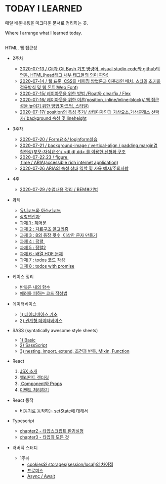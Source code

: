 #  TODAY I LEARNED

매일 배운내용을 마크다운 문서로 정리하는 곳.

Where I arrange what I learned today.



## 

HTML, 웹 접근성

* 2주차
  * <a href="./2ndweek/2020-07-13.md">2020-07-13 / Git과 Git Bash 기초 명령어,  visual studio code와 github의 연동,  HTML(head태그 내부 태그들의 의미 파악)</a>
  * <a href="./2ndweek/2020-07-14.md">2020-07-14 / 웹 표준, CSS의 네이밍 방법론과 아웃라인 배치, 스타일,초기화 적용방식 및 웹 폰트(Web Font)</a>
  * <a href="./2ndweek/2020-07-15.md">2020-07-15/ 레이아웃을 위한 방법 /Float와 clearfix / Flex</a>
  * <a href="./2ndweek/2020-07-16.md">2020-07-16/ 레이아웃을 위한 이론(position, inline/inline-block)/ 웹 접근성을 높이기 위한 방법(마크업, 스타일)</a>
  * <a href="./2ndweek/2020-07-17.md">2020-07-17/ position의 특성 추가/ 상태디자인과 가상요소,가상클래스 선택자/ background 속성 및 lineheight</a>
* 3주차
  * <a href="./2ndweek/2020-07-20.md">2020-07-20 / Form요소/ loginform실습</a>
  * <a href="./2ndweek/2020-07-21.md">2020-07-21 / background-image / vertical-align / padding,margin겹칩현상(부모-자식요소)/ <dl,dt,dd> 를 이용한 선형화 구조</a>
  * <a href="./2ndweek/2020-07-2223.md">2020-07-22,23 / figure,  time / ARIA(accessible rich internet application)</a>
  * <a href="./2ndweek/20200726ARIA.md">2020-07-26 ARIA의 속성,상태,역할 및 사용 예시/주의사항</a>
* 4주
  
  * <a href="./2ndweek/2020-07-29.md">2020-07-29 /수업내용 정리 / BEM표기법</a>
  
* 과제
  * <a href="./asciiandunicode.md">유니코드와 아스키코드</a>
  * <a href="./hw1.md">삼항연산자</a>`
  * <a href="./hw-control.md">과제 1 : 제어문</a>
  * <a href="./hw2.md">과제 2 : 자료구조 알고리즘</a>
  * <a href="./hw3.md">과제 3 : 8의 등장 횟수, 이상한 문자 만들기 </a>
  * <a href="./hw4.md">과제 4 : 정렬 </a>
  * <a href="./sorting2.md">과제 5 : 정렬2</a>
  * <a href="./HOF.md">과제 6 : 배열 HOF 문제</a>
  * <a href="./todosHw.md">과제 7 : todos 코드 작성</a>
  * <a href="./todowithPromise.md">과제 8 : todos with promise</a>
* 케이스 정리
  * <a href="./classwithloop.md">반복문 내의 함수</a>
  * <a href="./badpattern.md">에러를 피하는 코드 작성법</a>
* 데이터베이스
  * <a href="./database1.md">1) 데이터베이스 기초</a>
  * <a href="./database2.md">2) 관계형 데이터베이스</a>
* SASS (syntatically awesome style sheets)
  * <a href="./sass1.md">1) Basic</a>
  * <a href="./sass2.md">2) SassScript</a>
  * <a href="./sass3.md">3) nesting, import, extend, 조건과 반복, Mixin, Function</a>
* React
  1.  <a href="./React1.md"> JSX 소개 </a>
  2.  <a href="React2.md"> 엘리먼트 렌더링</a>
  3. <a href="React3.md"> Component와 Props</a>
  4.  <a href="React4.md"> 이벤트 처리하기</a>
* React 동작
  
  * <a href="./stateandSetState.md">비동기로 동작하는 setState에 대해서</a>

* Typescript
  * <a href="./ts-2.md">chapter2 - 타입스크립트 환경설정</a>
  * <a href="ts-3.md">chapter3 - 타입의 모든 것</a>

* 러버덕 스터디

  * 1주차
    * <a href="./HTTPcookieandStorage.md">cookies와 storages(session/local)의 차이점</a>
  	* <a href="./Promise.md">프로미스</a>
    * <a href="./AsyncAwait.md">Async / Await</a>
  
  